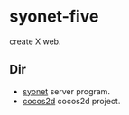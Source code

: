 # syonet-five

create X web.

## Dir

- [syonet](https://github.com/igara/syonet-five/tree/master/syonet/)
    server program.
- [cocos2d](https://github.com/igara/syonet-five/tree/master/cocos2d/)
    cocos2d project.
